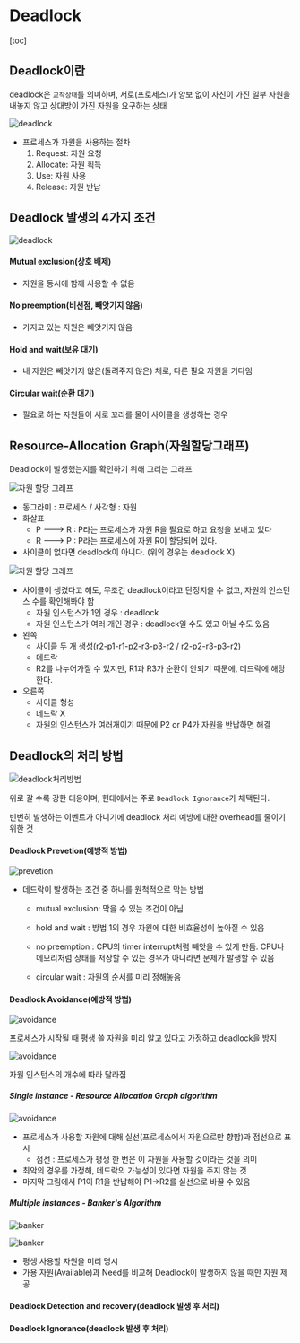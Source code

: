 # Deadlock

[toc]

## Deadlock이란

deadlock은 `교착상태`를 의미하며, 서로(프로세스)가 양보 없이 자신이 가진 일부 자원을 내놓지 않고 상대방이 가진 자원을 요구하는 상태

![deadlock](assets/01/deadlock.png)

- 프로세스가 자원을 사용하는 절차
  1. Request: 자원 요청
  2. Allocate: 자원 획득
  3. Use: 자원 사용
  4. Release: 자원 반납



## Deadlock 발생의 4가지 조건

![deadlock](assets/01/deadlock(2).png)

#### Mutual exclusion(상호 배제)

- 자원을 동시에 함께 사용할 수 없음

#### No preemption(비선점, 빼앗기지 않음)

- 가지고 있는 자원은 빼앗기지 않음

#### Hold and wait(보유 대기)

- 내 자원은 빼앗기지 않은(돌려주지 않은) 채로, 다른 필요 자원을 기다임

#### Circular wait(순환 대기)

- 필요로 하는 자원들이 서로 꼬리를 물어 사이클을 생성하는 경우



## Resource-Allocation Graph(자원할당그래프)

Deadlock이 발생했는지를 확인하기 위해 그리는 그래프

![자원 할당 그래프](assets/01/자원할당그래프.png)

- 동그라미 : 프로세스 / 사각형 : 자원
- 화살표
  - P ---> R : P라는 프로세스가 자원 R을 필요로 하고 요청을 보내고 있다
  - R ---> P : P라는 프로세스에 자원 R이 할당되어 있다.
- 사이클이 없다면 deadlock이 아니다. (위의 경우는 deadlock X)

![자원 할당 그래프](assets/01/자원할당그래프(2).png)

- 사이클이 생겼다고 해도, 무조건 deadlock이라고 단정지을 수 없고, 자원의 인스턴스 수를 확인해봐야 함
  - 자원 인스턴스가 1인 경우 : deadlock
  - 자원 인스턴스가 여러 개인 경우 : deadlock일 수도 있고 아닐 수도 있음
- 왼쪽
  - 사이클 두 개 생성(r2-p1-r1-p2-r3-p3-r2 / r2-p2-r3-p3-r2)
  - 데드락
  - R2를 나누어가질 수 있지만, R1과 R3가 순환이 안되기 때문에, 데드락에 해당한다.
- 오른쪽
  - 사이클 형성
  - 데드락 X
  - 자원의 인스턴스가 여러개이기 때문에 P2 or P4가 자원을 반납하면 해결



## Deadlock의 처리 방법

![deadlock처리방법](assets/01/deadlock처리방법.png)

위로 갈 수록 강한 대응이며, 현대에서는 주로 `Deadlock Ignorance`가 채택된다.

빈번히 발생하는 이벤트가 아니기에 deadlock 처리 예방에 대한 overhead를 줄이기 위한 것

#### Deadlock Prevetion(예방적 방법)

![prevetion](assets/01/prevetion.png)

- 데드락이 발생하는 조건 중 하나를 원척적으로 막는 방법

  - mutual exclusion: 막을 수 있는 조건이 아님

  - hold and wait : 방법 1의 경우 자원에 대한 비효율성이 높아질 수 있음

  - no preemption : CPU의 timer interrupt처럼 빼앗을 수 있게 만듬. CPU나 메모리처럼 상태를 저장할 수 있는 경우가 아니라면 문제가 발생할 수 있음

  - circular wait : 자원의 순서를 미리 정해놓음

    

#### Deadlock Avoidance(예방적 방법)

![avoidance](assets/01/avoidance.png)

프로세스가 시작될 때 평생 쓸 자원을 미리 알고 있다고 가정하고 deadlock을 방지

![avoidance](assets/01/avoidance(2).png)

자원 인스턴스의 개수에 따라 달라짐

##### Single instance - Resource Allocation Graph algorithm

![avoidance](assets/01/avoidance(3).png)

- 프로세스가 사용할 자원에 대해 실선(프로세스에서 자원으로만 향함)과 점선으로 표시
  - 점선 : 프로세스가 평생 한 번은 이 자원을 사용할 것이라는 것을 의미
- 최악의 경우를 가정해, 데드락의 가능성이 있다면 자원을 주지 않는 것
- 마지막 그림에서 P1이 R1을 반납해야 P1->R2를 실선으로 바꿀 수 있음

##### Multiple instances - Banker's Algorithm

![banker](assets/01/banker.png)

![banker](assets/01/banker(2).png)

- 평생 사용할 자원을 미리 명시
- 가용 자원(Available)과 Need를 비교해 Deadlock이 발생하지 않을 때만 자원 제공



#### Deadlock Detection and recovery(deadlock 발생 후 처리)



#### Deadlock Ignorance(deadlock 발생 후 처리)

